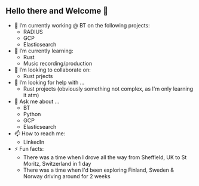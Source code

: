 ## Hello there and Welcome 👋


- 🔭 I’m currently working @ BT on the following projects:
  - RADIUS
  - GCP
  - Elasticsearch
- 🌱 I’m currently learning:
  - Rust
  - Music recording/production
- 👯 I’m looking to collaborate on:
  - Rust prjects
- 🤔 I’m looking for help with ...
  - Rust projects (obviously something not complex, as I'm only learning it atm)
- 💬 Ask me about ...
  - BT
  - Python
  - GCP
  - Elasticsearch
- 📫 How to reach me:
  - LinkedIn
- ⚡ Fun facts:
  - There was a time when I drove all the way from Sheffield, UK to St Moritz, Switzerland in 1 day
  - There was a time when I'd been exploring Finland, Sweden & Norway driving around for 2 weeks
